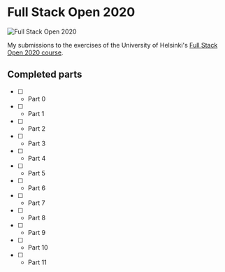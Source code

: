 # Full Stack Open 2020

![Full Stack Open 2020](https://firebasestorage.googleapis.com/v0/b/roshen-nair.appspot.com/o/project-images%2Ffull-stack-open.png?alt=media&token=d4d7a7ea-76d5-4da4-8761-627291b86b3f)

My submissions to the exercises of the University of Helsinki's [Full Stack Open 2020 course](https://fullstackopen.com/en/).

## Completed parts

- [ ] - Part 0
- [ ] - Part 1
- [ ] - Part 2
- [ ] - Part 3
- [ ] - Part 4
- [ ] - Part 5
- [ ] - Part 6
- [ ] - Part 7
- [ ] - Part 8
- [ ] - Part 9
- [ ] - Part 10
- [ ] - Part 11